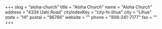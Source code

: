 +++
slug = "aloha-church"
title = "Aloha Church"
name = "Aloha Church"
address = "4334 Uahi Road"
cityIndexKey = "city-hi-lihue"
city = "Lihue"
state = "HI"
postal = "96766"
website = ""
phone = "808-241-7177"
fax = ""
+++
